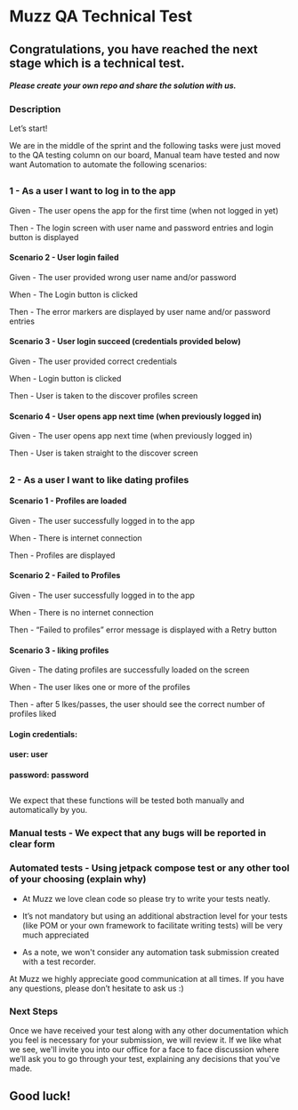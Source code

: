 # Muzz QA Technical Test
## Congratulations, you have reached the next stage which is a technical test.
##### Please create your own repo and share the solution with us.

### Description
Let’s start!

We are in the middle of the sprint and the following tasks were just moved to the QA testing column on our board, Manual team have tested and now want Automation to automate the following scenarios:

##
### 1 - As a user I want to log in to the app

Given - The user opens the app for the first time (when not logged in yet)

Then - The login screen with user name and password entries and login button is displayed

#### Scenario 2 - User login failed

Given - The user provided wrong user name and/or password

When - The Login button is clicked

Then - The error markers are displayed by user name and/or password entries

#### Scenario 3 - User login succeed (credentials provided below)

Given - The user provided correct credentials

When - Login button is clicked

Then - User is taken to the discover profiles screen

#### Scenario 4 - User opens app next time (when previously logged in)

Given - The user opens app next time (when previously logged in)

Then - User is taken straight to the discover screen

 ##

### 2 - As a user I want to like dating profiles

#### Scenario 1 - Profiles are loaded

Given - The user successfully logged in to the app

When - There is internet connection

Then - Profiles are displayed

#### Scenario 2 - Failed to Profiles

Given - The user successfully logged in to the app

When - There is no internet connection

Then - “Failed to profiles” error message is displayed with a Retry button

#### Scenario 3 - liking profiles

Given - The dating profiles are successfully loaded on the screen

When - The user likes one or more of the profiles

Then - after 5 lkes/passes, the user should see the correct number of profiles liked

#### Login credentials:
#### user: user
#### password: password

##

We expect that these functions will be tested both manually and automatically by you.

### Manual tests - We expect that any bugs will be reported in clear form

### Automated tests - Using jetpack compose test or any other tool of your choosing (explain why)

* At Muzz we love clean code so please try to write your tests neatly.

* It’s not mandatory but using an additional abstraction level for your tests (like POM or your own framework to facilitate writing tests) will be very much appreciated

* As a note, we won't consider any automation task submission created with a test recorder.

At Muzz we highly appreciate good communication at all times. If you have any questions, please don’t hesitate to ask us :)

### Next Steps
Once we have received your test along with any other documentation which you feel is necessary for your submission, we will review it. If we like what we see, we'll invite you into our office for
a face to face discussion where we’ll ask you to go through your test, explaining any decisions that you've made.

## Good luck!
